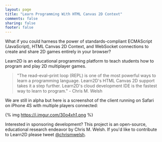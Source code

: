 ```yaml
---
layout: page
title: "Learn Programming With HTML Canvas 2D Context"
comments: false
sharing: false
footer: false
---
```

What if you could harness the power of standards-compliant ECMAScript
(JavaScript), HTML Canvas 2D Context, and WebSocket connections to create and
share 2D games entirely in your browser?

Learn2D is an educational programming platform to teach students how to program
and play 2D multiplayer games.

> "The read–eval–print loop (REPL) is one of the most powerful ways to learn a
> programming language. Learn2D's HTML Canvas 2D support takes it a step
> further. Learn2D's
> cloud development IDE is the fastest way to learn to program." - Chris M. Welsh

We are still in alpha but here is a screenshot of the client running on Safari
on iPhone 4S with multiple players connected:

{% img https://i.imgur.com/30o4xh1.png %}

Interested in sponsoring development? This project is an open-source,
educational research endeavor by Chris M. Welsh. If you'd like to contribute
to Learn2D please tweet [@chrismwelsh](https://twitter.com/chrismwelsh).
